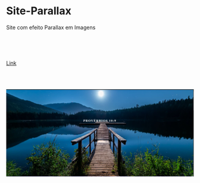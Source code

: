 # Site-Parallax


<p>Site com efeito Parallax em Imagens</p>
<br/>
<br/>
<br/>
<p><a href="https://herick-ferreira.github.io/Site-Parallax/" >Link</a></p>
<br/>
<br/>
<p>
  <img src="./images/Home.jpg" />
</p>


